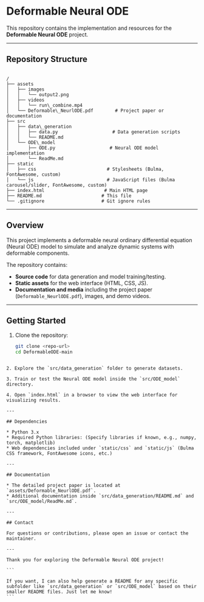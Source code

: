 # Deformable Neural ODE

This repository contains the implementation and resources for the **Deformable Neural ODE** project.

---

## Repository Structure

```

/
├── assets
│   ├── images
│   │   └── output2.png
│   ├── videos
│   │   └── run\_combine.mp4
│   └── Deformable\_NeurlODE.pdf        # Project paper or documentation
├── src
│   ├── data\_generation
│   │   ├── data.py                    # Data generation scripts
│   │   └── README.md
│   └── ODE\_model
│       ├── ODE.py                    # Neural ODE model implementation
│       └── ReadMe.md
├── static
│   ├── css                          # Stylesheets (Bulma, FontAwesome, custom)
│   └── js                           # JavaScript files (Bulma carousel/slider, FontAwesome, custom)
├── index.html                      # Main HTML page
├── README.md                      # This file
└── .gitignore                     # Git ignore rules

````

---

## Overview

This project implements a deformable neural ordinary differential equation (Neural ODE) model to simulate and analyze dynamic systems with deformable components.

The repository contains:

- **Source code** for data generation and model training/testing.
- **Static assets** for the web interface (HTML, CSS, JS).
- **Documentation and media** including the project paper (`Deformable_NeurlODE.pdf`), images, and demo videos.

---

## Getting Started

1. Clone the repository:

   ```bash
   git clone <repo-url>
   cd DeformableODE-main
````

2. Explore the `src/data_generation` folder to generate datasets.

3. Train or test the Neural ODE model inside the `src/ODE_model` directory.

4. Open `index.html` in a browser to view the web interface for visualizing results.

---

## Dependencies

* Python 3.x
* Required Python libraries: (Specify libraries if known, e.g., numpy, torch, matplotlib)
* Web dependencies included under `static/css` and `static/js` (Bulma CSS framework, FontAwesome icons, etc.)

---

## Documentation

* The detailed project paper is located at `assets/Deformable_NeurlODE.pdf`.
* Additional documentation inside `src/data_generation/README.md` and `src/ODE_model/ReadMe.md`.

---

## Contact

For questions or contributions, please open an issue or contact the maintainer.

---

Thank you for exploring the Deformable Neural ODE project!

```

If you want, I can also help generate a README for any specific subfolder like `src/data_generation` or `src/ODE_model` based on their smaller README files. Just let me know!
```
